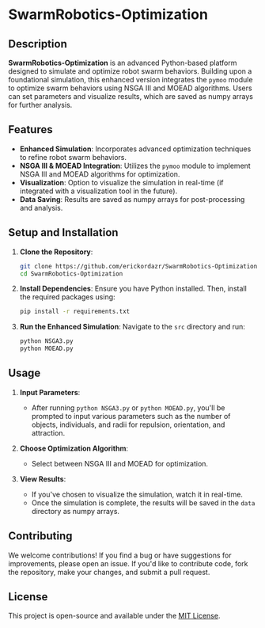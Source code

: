 # SwarmRobotics-Optimization

## Description

**SwarmRobotics-Optimization** is an advanced Python-based platform designed to simulate and optimize robot swarm behaviors. Building upon a foundational simulation, this enhanced version integrates the `pymoo` module to optimize swarm behaviors using NSGA III and MOEAD algorithms. Users can set parameters and visualize results, which are saved as numpy arrays for further analysis.

## Features

- **Enhanced Simulation**: Incorporates advanced optimization techniques to refine robot swarm behaviors.
- **NSGA III & MOEAD Integration**: Utilizes the `pymoo` module to implement NSGA III and MOEAD algorithms for optimization.
- **Visualization**: Option to visualize the simulation in real-time (if integrated with a visualization tool in the future).
- **Data Saving**: Results are saved as numpy arrays for post-processing and analysis.

## Setup and Installation

1. **Clone the Repository**:
    ```bash
    git clone https://github.com/erickordazr/SwarmRobotics-Optimization.git
    cd SwarmRobotics-Optimization
    ```

2. **Install Dependencies**:
    Ensure you have Python installed. Then, install the required packages using:
    ```bash
    pip install -r requirements.txt
    ```

3. **Run the Enhanced Simulation**:
    Navigate to the `src` directory and run:
    ```bash
    python NSGA3.py
    python MOEAD.py
    ```

## Usage

1. **Input Parameters**:
    - After running `python NSGA3.py` or `python MOEAD.py`, you'll be prompted to input various parameters such as the number of objects, individuals, and radii for repulsion, orientation, and attraction.

2. **Choose Optimization Algorithm**:
    - Select between NSGA III and MOEAD for optimization.

3. **View Results**:
    - If you've chosen to visualize the simulation, watch it in real-time.
    - Once the simulation is complete, the results will be saved in the `data` directory as numpy arrays.

## Contributing

We welcome contributions! If you find a bug or have suggestions for improvements, please open an issue. If you'd like to contribute code, fork the repository, make your changes, and submit a pull request.

## License

This project is open-source and available under the [MIT License](LICENSE).
